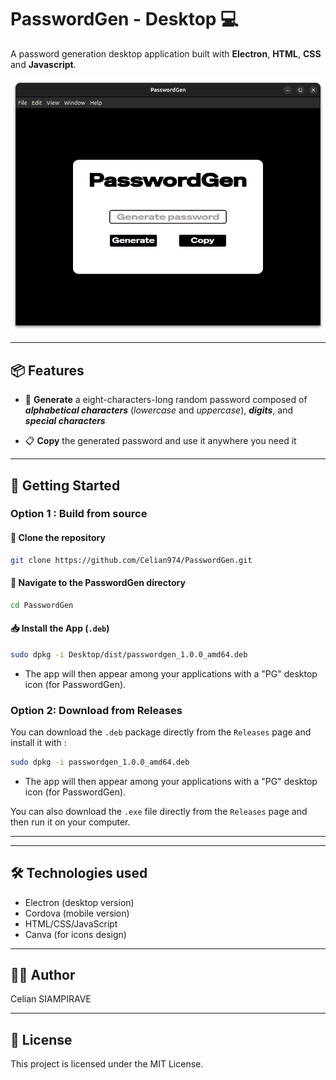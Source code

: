 # PasswordGen - Desktop 💻

A password generation desktop application built with **Electron**, **HTML**, **CSS** and **Javascript**.

![screenshot](./Desktop/assets/screenshot.png)

- - -

## 📦 Features

- 🔄 **Generate** a eight-characters-long random password composed of ***alphabetical characters*** (*lowercase* and *uppercase*), ***digits***, and ***special characters***

- 📋 **Copy** the generated password and use it anywhere you need it

- - -

## 🚀 Getting Started

### Option 1 : Build from source

#### 📁 Clone the repository

```bash
git clone https://github.com/Celian974/PasswordGen.git
```
#### 📁 Navigate to the PasswordGen directory

```bash
cd PasswordGen
```

#### 📥 Install the App (`.deb`)

```bash
sudo dpkg -i Desktop/dist/passwordgen_1.0.0_amd64.deb
```

- The app will then appear among your applications with a "PG" desktop icon (for PasswordGen).

### Option 2: Download from Releases

You can download the `.deb` package directly from the `Releases` page and install it with :

```bash
sudo dpkg -i passwordgen_1.0.0_amd64.deb
```

- The app will then appear among your applications with a "PG" desktop icon (for PasswordGen).

You can also download the `.exe` file directly from the `Releases` page and then run it on your computer.

---

---

## 🛠️ Technologies used

- Electron (desktop version)
- Cordova (mobile version)
- HTML/CSS/JavaScript
- Canva (for icons design)
---
## 🧑‍💻 Author

Celian SIAMPIRAVE

---
## 📝 License
This project is licensed under the MIT License.
